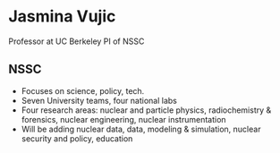 Jasmina Vujic
==============
Professor at UC Berkeley
PI of NSSC

NSSC
----
* Focuses on science, policy, tech.
* Seven University teams, four national labs
* Four research areas: nuclear and particle physics, radiochemistry &
forensics, nuclear engineering, nuclear instrumentation
* Will be adding nuclear data, data, modeling & simulation, nuclear
security and policy, education
